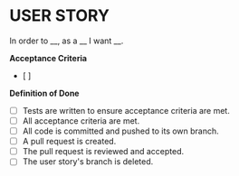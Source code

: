 # USER STORY

In order to __, as a __ I want __.

**Acceptance Criteria**
- [ ]

**Definition of Done**
- [ ] Tests are written to ensure acceptance criteria are met.
- [ ] All acceptance criteria are met.
- [ ] All code is committed and pushed to its own branch.
- [ ] A pull request is created.
- [ ] The pull request is reviewed and accepted.
- [ ] The user story's branch is deleted.

